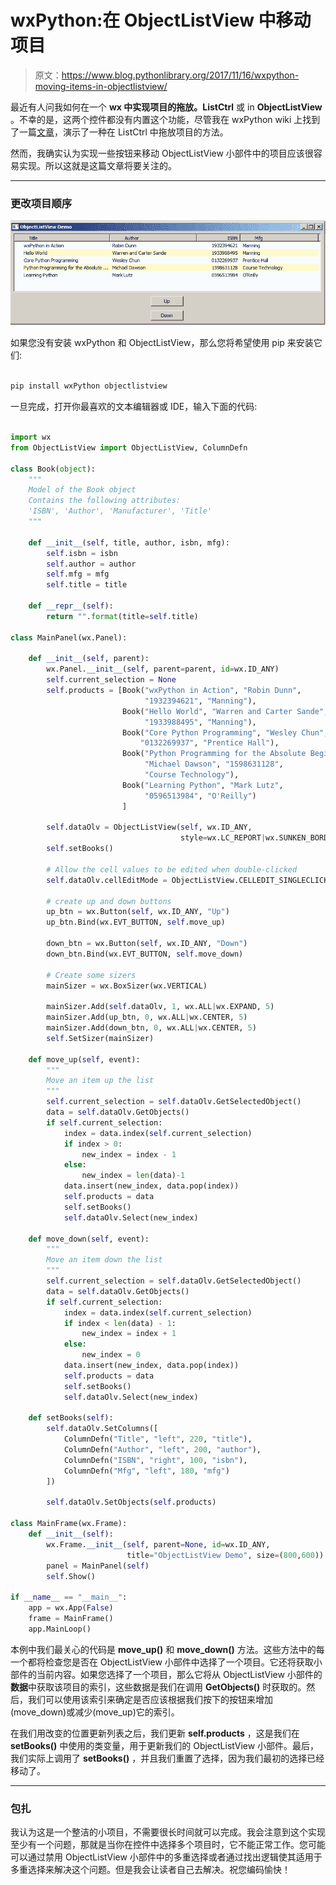 # wxPython:在 ObjectListView 中移动项目

> 原文：<https://www.blog.pythonlibrary.org/2017/11/16/wxpython-moving-items-in-objectlistview/>

最近有人问我如何在一个 **wx 中实现项目的拖放。ListCtrl** 或 in **ObjectListView** 。不幸的是，这两个控件都没有内置这个功能，尽管我在 wxPython wiki 上找到了一篇[文章](https://wiki.wxpython.org/ListControls)，演示了一种在 ListCtrl 中拖放项目的方法。

然而，我确实认为实现一些按钮来移动 ObjectListView 小部件中的项目应该很容易实现。所以这就是这篇文章将要关注的。

* * *

### 更改项目顺序

![](img/0d9b4f34cd8fff9c0d1c71f3a1eed2be.png)

如果您没有安装 wxPython 和 ObjectListView，那么您将希望使用 pip 来安装它们:

```py

pip install wxPython objectlistview

```

一旦完成，打开你最喜欢的文本编辑器或 IDE，输入下面的代码:

```py

import wx
from ObjectListView import ObjectListView, ColumnDefn

class Book(object):
    """
    Model of the Book object
    Contains the following attributes:
    'ISBN', 'Author', 'Manufacturer', 'Title'
    """

    def __init__(self, title, author, isbn, mfg):
        self.isbn = isbn
        self.author = author
        self.mfg = mfg
        self.title = title

    def __repr__(self):
        return "".format(title=self.title)

class MainPanel(wx.Panel):

    def __init__(self, parent):
        wx.Panel.__init__(self, parent=parent, id=wx.ID_ANY)
        self.current_selection = None
        self.products = [Book("wxPython in Action", "Robin Dunn",
                              "1932394621", "Manning"),
                         Book("Hello World", "Warren and Carter Sande",
                              "1933988495", "Manning"),
                         Book("Core Python Programming", "Wesley Chun",
                             "0132269937", "Prentice Hall"),
                         Book("Python Programming for the Absolute Beginner",
                              "Michael Dawson", "1598631128",
                              "Course Technology"),
                         Book("Learning Python", "Mark Lutz",
                              "0596513984", "O'Reilly")
                         ]

        self.dataOlv = ObjectListView(self, wx.ID_ANY, 
                                      style=wx.LC_REPORT|wx.SUNKEN_BORDER)
        self.setBooks()

        # Allow the cell values to be edited when double-clicked
        self.dataOlv.cellEditMode = ObjectListView.CELLEDIT_SINGLECLICK

        # create up and down buttons
        up_btn = wx.Button(self, wx.ID_ANY, "Up")
        up_btn.Bind(wx.EVT_BUTTON, self.move_up)

        down_btn = wx.Button(self, wx.ID_ANY, "Down")
        down_btn.Bind(wx.EVT_BUTTON, self.move_down)

        # Create some sizers
        mainSizer = wx.BoxSizer(wx.VERTICAL)

        mainSizer.Add(self.dataOlv, 1, wx.ALL|wx.EXPAND, 5)
        mainSizer.Add(up_btn, 0, wx.ALL|wx.CENTER, 5)
        mainSizer.Add(down_btn, 0, wx.ALL|wx.CENTER, 5)
        self.SetSizer(mainSizer)

    def move_up(self, event):
        """
        Move an item up the list
        """        
        self.current_selection = self.dataOlv.GetSelectedObject()
        data = self.dataOlv.GetObjects()
        if self.current_selection:
            index = data.index(self.current_selection)
            if index > 0:
                new_index = index - 1
            else:
                new_index = len(data)-1
            data.insert(new_index, data.pop(index))
            self.products = data
            self.setBooks()
            self.dataOlv.Select(new_index)

    def move_down(self, event):
        """
        Move an item down the list
        """
        self.current_selection = self.dataOlv.GetSelectedObject()
        data = self.dataOlv.GetObjects()
        if self.current_selection:
            index = data.index(self.current_selection)
            if index < len(data) - 1:
                new_index = index + 1
            else:
                new_index = 0
            data.insert(new_index, data.pop(index))
            self.products = data
            self.setBooks()
            self.dataOlv.Select(new_index)

    def setBooks(self):
        self.dataOlv.SetColumns([
            ColumnDefn("Title", "left", 220, "title"),
            ColumnDefn("Author", "left", 200, "author"),
            ColumnDefn("ISBN", "right", 100, "isbn"),
            ColumnDefn("Mfg", "left", 180, "mfg")
        ])

        self.dataOlv.SetObjects(self.products)

class MainFrame(wx.Frame):
    def __init__(self):
        wx.Frame.__init__(self, parent=None, id=wx.ID_ANY, 
                          title="ObjectListView Demo", size=(800,600))
        panel = MainPanel(self)
        self.Show()

if __name__ == "__main__":
    app = wx.App(False)
    frame = MainFrame()
    app.MainLoop() 
```

本例中我们最关心的代码是 **move_up()** 和 **move_down()** 方法。这些方法中的每一个都将检查您是否在 ObjectListView 小部件中选择了一个项目。它还将获取小部件的当前内容。如果您选择了一个项目，那么它将从 ObjectListView 小部件的**数据**中获取该项目的索引，这些数据是我们在调用 **GetObjects()** 时获取的。然后，我们可以使用该索引来确定是否应该根据我们按下的按钮来增加(move_down)或减少(move_up)它的索引。

在我们用改变的位置更新列表之后，我们更新 **self.products** ，这是我们在 **setBooks()** 中使用的类变量，用于更新我们的 ObjectListView 小部件。最后，我们实际上调用了 **setBooks()** ，并且我们重置了选择，因为我们最初的选择已经移动了。

* * *

### 包扎

我认为这是一个整洁的小项目，不需要很长时间就可以完成。我会注意到这个实现至少有一个问题，那就是当你在控件中选择多个项目时，它不能正常工作。您可能可以通过禁用 ObjectListView 小部件中的多重选择或者通过找出逻辑使其适用于多重选择来解决这个问题。但是我会让读者自己去解决。祝您编码愉快！
